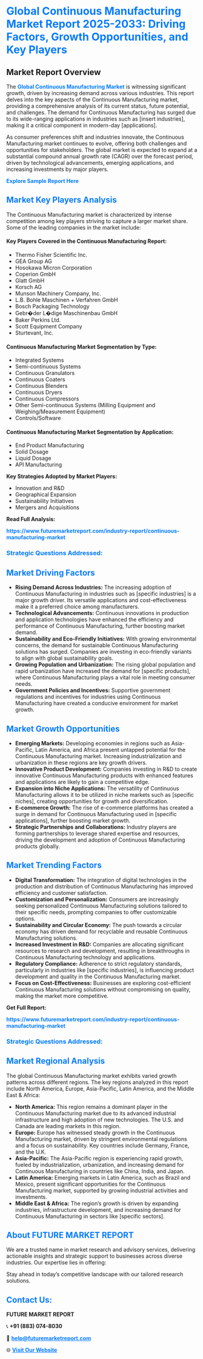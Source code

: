 <h1 style="color: #007BFF;">Global Continuous Manufacturing Market Report 2025-2033: Driving Factors, Growth Opportunities, and Key Players</h1>

<section id="overview">
<h2>Market Report Overview</h2>
<p>The <a href="https://www.futuremarketreport.com/industry-report/continuous-manufacturing-market" style="color: #007BFF; text-decoration: none;"><strong>Global Continuous Manufacturing Market</strong></a> is witnessing significant growth, driven by increasing demand across various industries. This report delves into the key aspects of the Continuous Manufacturing market, providing a comprehensive analysis of its current status, future potential, and challenges. The demand for Continuous Manufacturing has surged due to its wide-ranging applications in industries such as [insert industries], making it a critical component in modern-day [applications].</p>
<p>As consumer preferences shift and industries innovate, the Continuous Manufacturing market continues to evolve, offering both challenges and opportunities for stakeholders. The global market is expected to expand at a substantial compound annual growth rate (CAGR) over the forecast period, driven by technological advancements, emerging applications, and increasing investments by major players.</p>
</section>

<section id="overview">
<p><a href="https://www.futuremarketreport.com/request-sample/reportId=97537" style="color: #007BFF; text-decoration: none;"><strong>Explore Sample Report Here</strong></a></p>
</section>

<section id="key-players">
<h2 style="color: #007BFF;">Market Key Players Analysis</h2>
<p>The Continuous Manufacturing market is characterized by intense competition among key players striving to capture a larger market share. Some of the leading companies in the market include:</p>
<h4>Key Players Covered in the Continuous Manufacturing Report:</h4>
<ul><li>Thermo Fisher Scientific Inc.</li><li>GEA Group AG</li><li>Hosokawa Micron Corporation</li><li>Coperion GmbH</li><li>Glatt GmbH</li><li>Korsch AG</li><li>Munson Machinery Company, Inc.</li><li>L.B. Bohle Maschinen + Verfahren GmbH</li><li>Bosch Packaging Technology</li><li>Gebr�der L�dige Maschinenbau GmbH</li><li>Baker Perkins Ltd.</li><li>Scott Equipment Company</li><li>Sturtevant, Inc.</li></ul>
<h4>Continuous Manufacturing Market Segmentation by Type:</h4>
<ul><li>Integrated Systems</li><li>Semi-continuous Systems</li><li>Continuous Granulators</li><li>Continuous Coaters</li><li>Continuous Blenders</li><li>Continuous Dryers</li><li>Continuous Compressors</li><li>Other Semi-continuous Systems (Milling Equipment and Weighing/Measurement Equipment)</li><li>Controls/Software</li></ul>

<h4>Continuous Manufacturing Market Segmentation by Application:</h4>
<ul><li>End Product Manufacturing</li><li>Solid Dosage</li><li>Liquid Dosage</li><li>API Manufacturing</li></ul>
<p><strong>Key Strategies Adopted by Market Players:</strong></p>
<ul>
<li>Innovation and R&D</li>
<li>Geographical Expansion</li>
<li>Sustainability Initiatives</li>
<li>Mergers and Acquisitions</li>
</ul>
</section>

<section>
<p><strong>Read Full Analysis: </strong></p><a href="https://www.futuremarketreport.com/industry-report/continuous-manufacturing-market" style="color: #007BFF; text-decoration: none;"><strong>https://www.futuremarketreport.com/industry-report/continuous-manufacturing-market</strong></a>
<h3 style="color: #007BFF;">Strategic Questions Addressed:</h3>
</section>

<section id="driving-factors">
<h2 style="color: #007BFF;">Market Driving Factors</h2>
<ul>
<li><strong>Rising Demand Across Industries:</strong> The increasing adoption of Continuous Manufacturing in industries such as [specific industries] is a major growth driver. Its versatile applications and cost-effectiveness make it a preferred choice among manufacturers.</li>
<li><strong>Technological Advancements:</strong> Continuous innovations in production and application technologies have enhanced the efficiency and performance of Continuous Manufacturing, further boosting market demand.</li>
<li><strong>Sustainability and Eco-Friendly Initiatives:</strong> With growing environmental concerns, the demand for sustainable Continuous Manufacturing solutions has surged. Companies are investing in eco-friendly variants to align with global sustainability goals.</li>
<li><strong>Growing Population and Urbanization:</strong> The rising global population and rapid urbanization have increased the demand for [specific products], where Continuous Manufacturing plays a vital role in meeting consumer needs.</li>
<li><strong>Government Policies and Incentives:</strong> Supportive government regulations and incentives for industries using Continuous Manufacturing have created a conducive environment for market growth.</li>
</ul>
</section>

<section id="growth-opportunities">
<h2 style="color: #007BFF;">Market Growth Opportunities</h2>
<ul>
<li><strong>Emerging Markets:</strong> Developing economies in regions such as Asia-Pacific, Latin America, and Africa present untapped potential for the Continuous Manufacturing market. Increasing industrialization and urbanization in these regions are key growth drivers.</li>
<li><strong>Innovative Product Development:</strong> Companies investing in R&D to create innovative Continuous Manufacturing products with enhanced features and applications are likely to gain a competitive edge.</li>
<li><strong>Expansion into Niche Applications:</strong> The versatility of Continuous Manufacturing allows it to be utilized in niche markets such as [specific niches], creating opportunities for growth and diversification.</li>
<li><strong>E-commerce Growth:</strong> The rise of e-commerce platforms has created a surge in demand for Continuous Manufacturing used in [specific applications], further boosting market growth.</li>
<li><strong>Strategic Partnerships and Collaborations:</strong> Industry players are forming partnerships to leverage shared expertise and resources, driving the development and adoption of Continuous Manufacturing products globally.</li>
</ul>
</section>

<section id="trending-factors">
<h2 style="color: #007BFF;">Market Trending Factors</h2>
<ul>
<li><strong>Digital Transformation:</strong> The integration of digital technologies in the production and distribution of Continuous Manufacturing has improved efficiency and customer satisfaction.</li>
<li><strong>Customization and Personalization:</strong> Consumers are increasingly seeking personalized Continuous Manufacturing solutions tailored to their specific needs, prompting companies to offer customizable options.</li>
<li><strong>Sustainability and Circular Economy:</strong> The push towards a circular economy has driven demand for recyclable and reusable Continuous Manufacturing solutions.</li>
<li><strong>Increased Investment in R&D:</strong> Companies are allocating significant resources to research and development, resulting in breakthroughs in Continuous Manufacturing technology and applications.</li>
<li><strong>Regulatory Compliance:</strong> Adherence to strict regulatory standards, particularly in industries like [specific industries], is influencing product development and quality in the Continuous Manufacturing market.</li>
<li><strong>Focus on Cost-Effectiveness:</strong> Businesses are exploring cost-efficient Continuous Manufacturing solutions without compromising on quality, making the market more competitive.</li>
</ul>
</section>

<section>
<p><strong>Get Full Report: </strong></p><a href="https://www.futuremarketreport.com/industry-report/continuous-manufacturing-market" style="color: #007BFF; text-decoration: none;"><strong>https://www.futuremarketreport.com/industry-report/continuous-manufacturing-market</strong></a>
<h3 style="color: #007BFF;">Strategic Questions Addressed:</h3>
</section>


<section id="regional-analysis">
<h2 style="color: #007BFF;">Market Regional Analysis</h2>
<p>The global Continuous Manufacturing market exhibits varied growth patterns across different regions. The key regions analyzed in this report include North America, Europe, Asia-Pacific, Latin America, and the Middle East & Africa:</p>
<ul>
<li><strong>North America:</strong> This region remains a dominant player in the Continuous Manufacturing market due to its advanced industrial infrastructure and high adoption of new technologies. The U.S. and Canada are leading markets in this region.</li>
<li><strong>Europe:</strong> Europe has witnessed steady growth in the Continuous Manufacturing market, driven by stringent environmental regulations and a focus on sustainability. Key countries include Germany, France, and the U.K.</li>
<li><strong>Asia-Pacific:</strong> The Asia-Pacific region is experiencing rapid growth, fueled by industrialization, urbanization, and increasing demand for Continuous Manufacturing in countries like China, India, and Japan.</li>
<li><strong>Latin America:</strong> Emerging markets in Latin America, such as Brazil and Mexico, present significant opportunities for the Continuous Manufacturing market, supported by growing industrial activities and investments.</li>
<li><strong>Middle East & Africa:</strong> The region’s growth is driven by expanding industries, infrastructure development, and increasing demand for Continuous Manufacturing in sectors like [specific sectors].</li>
</ul>
</section>

<footer>
<h2 style="color: #007BFF;">About FUTURE MARKET REPORT</h2>
<p>We are a trusted name in market research and advisory services, delivering actionable insights and strategic support to businesses across diverse industries. Our expertise lies in offering:</p>

<p>Stay ahead in today’s competitive landscape with our tailored research solutions.</p>

<h2 style="color: #007BFF;">Contact Us:</h2>
<p><strong>FUTURE MARKET REPORT</strong></p>
<p>📞 <strong>+91 (883) 074-8030</strong></p>
<p>📧 <strong><a href="mailto:help@futuremarketreport.com" style="color: #007BFF;">help@futuremarketreport.com</a></strong></p>
<p>🌐 <strong><a href="https://www.futuremarketreport.com/" style="color: #007BFF;">Visit Our Website</a></strong></p>
</footer>